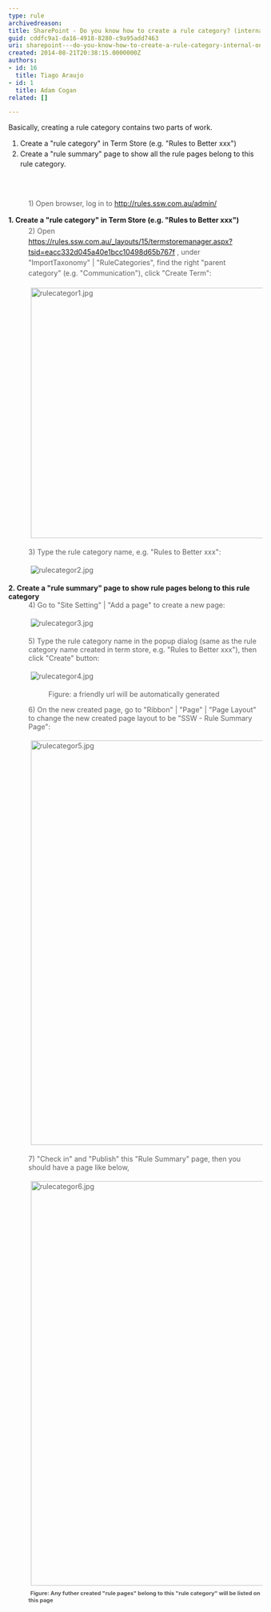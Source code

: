 ```yaml
---
type: rule
archivedreason: 
title: SharePoint - Do you know how to create a rule category? (internal only)
guid: cddfc9a1-da16-4918-8280-c9a95add7463
uri: sharepoint---do-you-know-how-to-create-a-rule-category-internal-only
created: 2014-08-21T20:38:15.0000000Z
authors:
- id: 16
  title: Tiago Araujo
- id: 1
  title: Adam Cogan
related: []

---
```



<p>​Basically, creating a rule category contains two parts of work.</p><ol><li><span style="line-height&#58;20.7999992370605px;">Create a&#160;&quot;rule category&quot; in Term Store (e.g. &quot;Rules to Better xxx&quot;)</span><br></li><li><span style="line-height&#58;20.7999992370605px;">Create a &quot;rule summary&quot; page to show all the rule pages belong​​&#160;to this rule category.</span><br></li></ol><p><span style="line-height&#58;20.7999992370605px;"></span></p>
<br><excerpt class='endintro'></excerpt><br>
<blockquote style="margin&#58;0px 0px 0px 40px;border&#58;none;padding&#58;0px;"><div><p>1) Open browser, log in to&#160;<span class="s2"><a href="/admin">http&#58;//rules.ssw.com.au/admin/</a></span></p></div></blockquote><div> 
   <span style="line-height&#58;21px;"><span style="line-height&#58;20.7999992370605px;"><strong>1.&#160;Create a&#160;&quot;rule category&quot; in Term Store (e.g. &quot;Rules to Better xxx&quot;)</strong></span><strong> ​</strong>
      <br></span></div><blockquote style="margin&#58;0px 0px 0px 40px;border&#58;none;padding&#58;0px;"><div> 
      <span style="line-height&#58;21px;">2)&#160;​Open&#160;​​<a href="/_layouts/15/termstoremanager.aspx?tsid=eacc332d045a40e1bcc10498d65b767f">https&#58;//rules.ssw.com.au/_layouts/15/termstoremanager.aspx?tsid=eacc332d045a40e1bcc10498d65b767f​</a> , under &quot;ImportTaxonomy&quot; | &quot;RuleCategories&quot;,&#160;find the right &quot;parent category&quot; (e.g. &quot;Communication&quot;), click &quot;Create Term&quot;&#58;</span></div><dl class="ssw15-rteElement-ImageArea"> 
      <img src="/PublishingImages/rulecategor1.jpg" alt="rulecategor1.jpg" style="margin&#58;5px;width&#58;713px;height&#58;500px;" /> 
      <br> 
   </dl><dl class="ssw15-rteElement-ImageArea">3) Type the rule category name, e.g. &quot;Rules to Better xxx&quot;&#58;</dl><dl class="ssw15-rteElement-ImageArea"> 
      <img src="/PublishingImages/rulecategor2.jpg" alt="rulecategor2.jpg" style="margin&#58;5px;" /> 
      <br> 
   </dl></blockquote>
<strong>2.&#160;​</strong><strong>Create a &quot;rule summary&quot; page to show rule pages belong​&#160;to this rule category</strong>
<blockquote style="margin&#58;0px 0px 0px 40px;border&#58;none;padding&#58;0px;"><div>4) Go to &quot;Site Setting&quot; | &quot;Add a page&quot; to create&#160;a new page&#58;</div><dl class="ssw15-rteElement-ImageArea">
      <img src="/PublishingImages/rulecategor3.jpg" alt="rulecategor3.jpg" style="margin&#58;5px;" />
      <br>
   </dl><div>5) Type the rule category name in the popup dialog (same as the rule category name created in term store, e.g. &quot;Rules to Better xxx&quot;), then click &quot;Create&quot; button&#58;</div><dl class="ssw15-rteElement-ImageArea">
      <img src="/PublishingImages/rulecategor4.jpg" alt="rulecategor4.jpg" style="margin&#58;5px;" />
   </dl><dd class="ssw15-rteElement-FigureNormal">Figure&#58; a friendly url will be automatically generated</dd><dl class="ssw15-rteElement-ImageArea">6) On the new created page, go to &quot;Ribbon&quot; | &quot;Page&quot; | &quot;Page Layout&quot; to change the new created page layout to be &quot;SSW - Rule Summary Page&quot;&#58;</dl><dl class="ssw15-rteElement-ImageArea"> 
      <img src="/PublishingImages/rulecategor5.jpg" alt="rulecategor5.jpg" style="margin&#58;5px;width&#58;808px;" /> 
      <br> 
   </dl><dl class="ssw15-rteElement-ImageArea">7) &quot;Check in&quot; and &quot;Publish&quot; this &quot;Rule Summary&quot;​ page, then you should have a page like below,</dl><dl class="ssw15-rteElement-ImageArea"> 
      <img src="/PublishingImages/rulecategor6.jpg" alt="rulecategor6.jpg" style="margin&#58;5px;width&#58;808px;" />&#160;<span style="color&#58;#555555;font-size&#58;11px;font-weight&#58;bold;">Figure&#58; Any futher created &quot;rule pages&quot; belong to this &quot;rule category&quot; will be listed on this page</span><span style="color&#58;#555555;font-size&#58;11px;font-weight&#58;bold;">
         <dl class="ssw15-rteElement-ImageArea">
            <span style="color&#58;#555555;font-size&#58;11px;font-weight&#58;bold;"></span></dl></span></dl></blockquote><div><br></div>


